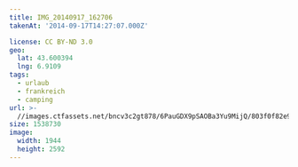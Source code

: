 ```yaml
---
title: IMG_20140917_162706
takenAt: '2014-09-17T14:27:07.000Z'

license: CC BY-ND 3.0
geo:
  lat: 43.600394
  lng: 6.9109
tags:
  - urlaub
  - frankreich
  - camping
url: >-
  //images.ctfassets.net/bncv3c2gt878/6PauGDX9pSAOBa3Yu9MijQ/803f0f82e903e9efdce89de99e2b2da8/img_20140917_162706_28031231130_o
size: 1538730
image:
  width: 1944
  height: 2592
---
```

